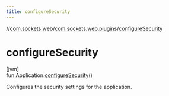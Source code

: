 ```yaml
---
title: configureSecurity
---
```

//[com.sockets.web](../../index.html)/[com.sockets.web.plugins](index.html)/[configureSecurity](configure-security.html)



# configureSecurity



[jvm]\
fun Application.[configureSecurity](configure-security.html)()



Configures the security settings for the application.




